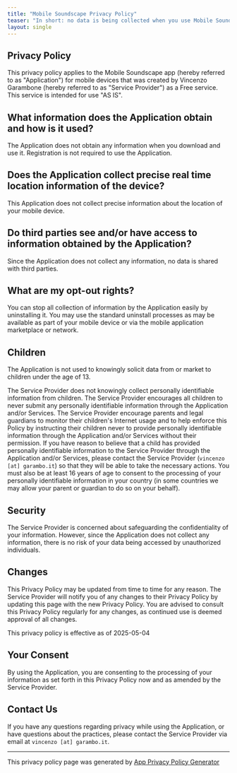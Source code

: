 ```yaml
---
title: "Mobile Soundscape Privacy Policy"
teaser: "In short: no data is being collected when you use Mobile Soundscape"
layout: single
---
```


## Privacy Policy

This privacy policy applies to the Mobile Soundscape app (hereby referred to as "Application") for mobile devices that was created by Vincenzo Garambone (hereby referred to as "Service Provider") as a Free service. This service is intended for use "AS IS".

## What information does the Application obtain and how is it used?

The Application does not obtain any information when you download and use it. Registration is not required to use the Application.

## Does the Application collect precise real time location information of the device?

This Application does not collect precise information about the location of your mobile device.

## Do third parties see and/or have access to information obtained by the Application?

Since the Application does not collect any information, no data is shared with third parties.

## What are my opt-out rights?

You can stop all collection of information by the Application easily by uninstalling it. You may use the standard uninstall processes as may be available as part of your mobile device or via the mobile application marketplace or network.

## Children

The Application is not used to knowingly solicit data from or market to children under the age of 13.

The Service Provider does not knowingly collect personally identifiable information from children. The Service Provider encourages all children to never submit any personally identifiable information through the Application and/or Services. The Service Provider encourage parents and legal guardians to monitor their children's Internet usage and to help enforce this Policy by instructing their children never to provide personally identifiable information through the Application and/or Services without their permission. If you have reason to believe that a child has provided personally identifiable information to the Service Provider through the Application and/or Services, please contact the Service Provider (`vincenzo [at] garambo.it`) so that they will be able to take the necessary actions. You must also be at least 16 years of age to consent to the processing of your personally identifiable information in your country (in some countries we may allow your parent or guardian to do so on your behalf).

## Security

The Service Provider is concerned about safeguarding the confidentiality of your information. However, since the Application does not collect any information, there is no risk of your data being accessed by unauthorized individuals.

## Changes

This Privacy Policy may be updated from time to time for any reason. The Service Provider will notify you of any changes to their Privacy Policy by updating this page with the new Privacy Policy. You are advised to consult this Privacy Policy regularly for any changes, as continued use is deemed approval of all changes.

This privacy policy is effective as of 2025-05-04

## Your Consent

By using the Application, you are consenting to the processing of your information as set forth in this Privacy Policy now and as amended by the Service Provider.

## Contact Us

If you have any questions regarding privacy while using the Application, or have questions about the practices, please contact the Service Provider via email at `vincenzo [at] garambo.it`.

* * *

This privacy policy page was generated by [App Privacy Policy Generator](https://app-privacy-policy-generator.nisrulz.com/)